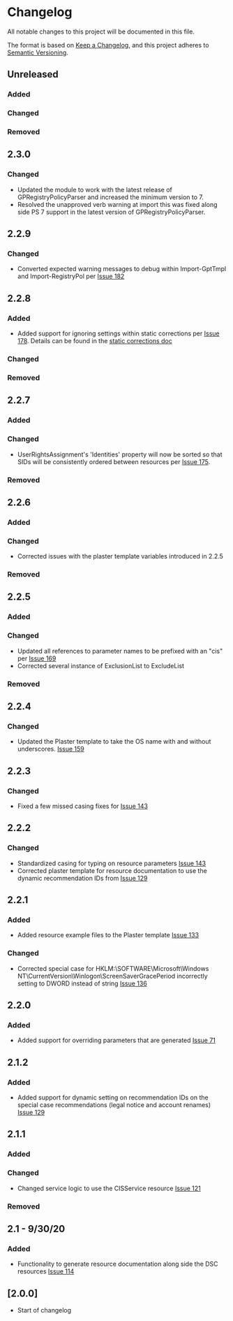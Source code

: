 # Changelog
All notable changes to this project will be documented in this file.

The format is based on [Keep a Changelog](https://keepachangelog.com/en/1.0.0/),
and this project adheres to [Semantic Versioning](https://semver.org/spec/v2.0.0.html).

## Unreleased
### Added
### Changed
### Removed

## 2.3.0
### Changed
- Updated the module to work with the latest release of GPRegistryPolicyParser and increased the minimum version to 7.
- Resolved the unapproved verb warning at import this was fixed along side PS 7 support in the latest version of GPRegistryPolicyParser.

## 2.2.9
### Changed
- Converted expected warning messages to debug within Import-GptTmpl and Import-RegistryPol per [Issue 182](https://github.com/techservicesillinois/SecOps-Powershell-CISDSC/issues/182)

## 2.2.8
### Added
- Added support for ignoring settings within static corrections per [Issue 178](https://github.com/techservicesillinois/SecOps-Powershell-CISDSC/issues/178). Details can be found in the [static corrections doc](docs/static_corrections.md#How-do-I-ignore-a-recommendation-error?)
### Changed
### Removed

## 2.2.7
### Added
### Changed
- UserRightsAssignment's 'Identities' property will now be sorted so that SIDs will be consistently ordered between resources per [Issue 175](https://github.com/techservicesillinois/SecOps-Powershell-CISDSC/issues/175).
### Removed

## 2.2.6
### Added
### Changed
- Corrected issues with the plaster template variables introduced in 2.2.5
### Removed

## 2.2.5
### Added
### Changed
- Updated all references to parameter names to be prefixed with an "cis" per [Issue 169](https://github.com/techservicesillinois/SecOps-Powershell-CISDSC/issues/169)
- Corrected several instance of ExclusionList to ExcludeList
### Removed

## 2.2.4
### Changed
- Updated the Plaster template to take the OS name with and without underscores. [Issue 159](https://github.com/techservicesillinois/SecOps-Powershell-CISDSC/issues/159)

## 2.2.3
### Changed
- Fixed a few missed casing fixes for [Issue 143](https://github.com/techservicesillinois/SecOps-Powershell-CISDSC/issues/143)

## 2.2.2
### Changed
- Standardized casing for typing on resource parameters [Issue 143](https://github.com/techservicesillinois/SecOps-Powershell-CISDSC/issues/143)
- Corrected plaster template for resource documentation to use the dynamic recommendation IDs from [Issue 129](https://github.com/techservicesillinois/SecOps-Powershell-CISDSC/issues/129)

## 2.2.1
### Added
- Added resource example files to the Plaster template [Issue 133](https://github.com/techservicesillinois/SecOps-Powershell-CISDSC/issues/133)
### Changed
- Corrected special case for HKLM:\SOFTWARE\Microsoft\Windows NT\CurrentVersion\Winlogon\ScreenSaverGracePeriod incorrectly setting to DWORD instead of string [Issue 136](https://github.com/techservicesillinois/SecOps-Powershell-CISDSC/issues/136)

## 2.2.0
### Added
- Added support for overriding parameters that are generated [Issue 71](https://github.com/techservicesillinois/SecOps-Powershell-CISDSC/issues/71)

## 2.1.2
### Added
- Added support for dynamic setting on recommendation IDs on the special case recommendations (legal notice and account renames) [Issue 129](https://github.com/techservicesillinois/SecOps-Powershell-CISDSC/issues/129)

## 2.1.1
### Added
### Changed
- Changed service logic to use the CISService resource [Issue 121](https://github.com/techservicesillinois/SecOps-Powershell-CISDSC/issues/121)
### Removed

## 2.1 - 9/30/20
### Added
- Functionality to generate resource documentation along side the DSC resources [Issue 114](https://github.com/techservicesillinois/SecOps-Powershell-CISDSC/issues/114)

## [2.0.0]
- Start of changelog
